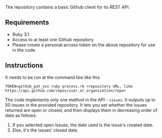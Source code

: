 The repository contains a basic Github client for its REST API.

## Requirements
* Ruby 3.1
* Access to at least one Github repository
* Please create a personal access token on the above repository for use in the code

## Instructions
It needs to be run at the command line like this

```
TOKEN=github_pat_xxx ruby process.rb <repository URL, like https://api.github.com/repos/user_or_organization/repo>
```

The code implements only one method in the API - `issues`. It outputs up to 50 issues in the provided repository. It lets you set whether the
issues returned are open or closed, and then displays them in decreasing order of date as follows:

1. If you selected open issues, the date used is the issue's created date.
1. Else, it's the issues' closed date.

